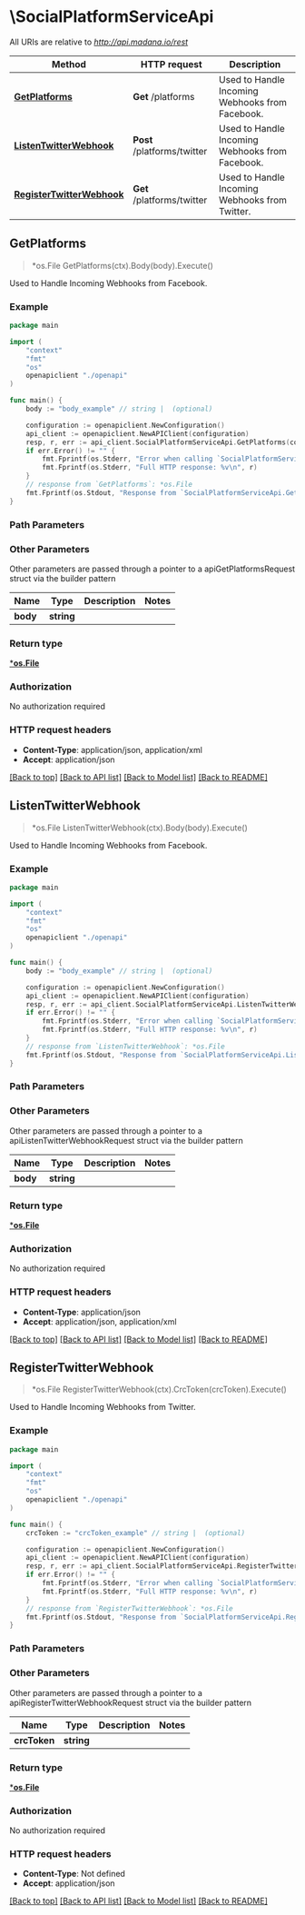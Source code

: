 # \SocialPlatformServiceApi

All URIs are relative to *http://api.madana.io/rest*

Method | HTTP request | Description
------------- | ------------- | -------------
[**GetPlatforms**](SocialPlatformServiceApi.md#GetPlatforms) | **Get** /platforms | Used to Handle Incoming Webhooks from Facebook.
[**ListenTwitterWebhook**](SocialPlatformServiceApi.md#ListenTwitterWebhook) | **Post** /platforms/twitter | Used to Handle Incoming Webhooks from Facebook.
[**RegisterTwitterWebhook**](SocialPlatformServiceApi.md#RegisterTwitterWebhook) | **Get** /platforms/twitter | Used to Handle Incoming Webhooks from Twitter.



## GetPlatforms

> *os.File GetPlatforms(ctx).Body(body).Execute()

Used to Handle Incoming Webhooks from Facebook.



### Example

```go
package main

import (
    "context"
    "fmt"
    "os"
    openapiclient "./openapi"
)

func main() {
    body := "body_example" // string |  (optional)

    configuration := openapiclient.NewConfiguration()
    api_client := openapiclient.NewAPIClient(configuration)
    resp, r, err := api_client.SocialPlatformServiceApi.GetPlatforms(context.Background()).Body(body).Execute()
    if err.Error() != "" {
        fmt.Fprintf(os.Stderr, "Error when calling `SocialPlatformServiceApi.GetPlatforms``: %v\n", err)
        fmt.Fprintf(os.Stderr, "Full HTTP response: %v\n", r)
    }
    // response from `GetPlatforms`: *os.File
    fmt.Fprintf(os.Stdout, "Response from `SocialPlatformServiceApi.GetPlatforms`: %v\n", resp)
}
```

### Path Parameters



### Other Parameters

Other parameters are passed through a pointer to a apiGetPlatformsRequest struct via the builder pattern


Name | Type | Description  | Notes
------------- | ------------- | ------------- | -------------
 **body** | **string** |  | 

### Return type

[***os.File**](*os.File.md)

### Authorization

No authorization required

### HTTP request headers

- **Content-Type**: application/json, application/xml
- **Accept**: application/json

[[Back to top]](#) [[Back to API list]](../README.md#documentation-for-api-endpoints)
[[Back to Model list]](../README.md#documentation-for-models)
[[Back to README]](../README.md)


## ListenTwitterWebhook

> *os.File ListenTwitterWebhook(ctx).Body(body).Execute()

Used to Handle Incoming Webhooks from Facebook.



### Example

```go
package main

import (
    "context"
    "fmt"
    "os"
    openapiclient "./openapi"
)

func main() {
    body := "body_example" // string |  (optional)

    configuration := openapiclient.NewConfiguration()
    api_client := openapiclient.NewAPIClient(configuration)
    resp, r, err := api_client.SocialPlatformServiceApi.ListenTwitterWebhook(context.Background()).Body(body).Execute()
    if err.Error() != "" {
        fmt.Fprintf(os.Stderr, "Error when calling `SocialPlatformServiceApi.ListenTwitterWebhook``: %v\n", err)
        fmt.Fprintf(os.Stderr, "Full HTTP response: %v\n", r)
    }
    // response from `ListenTwitterWebhook`: *os.File
    fmt.Fprintf(os.Stdout, "Response from `SocialPlatformServiceApi.ListenTwitterWebhook`: %v\n", resp)
}
```

### Path Parameters



### Other Parameters

Other parameters are passed through a pointer to a apiListenTwitterWebhookRequest struct via the builder pattern


Name | Type | Description  | Notes
------------- | ------------- | ------------- | -------------
 **body** | **string** |  | 

### Return type

[***os.File**](*os.File.md)

### Authorization

No authorization required

### HTTP request headers

- **Content-Type**: application/json
- **Accept**: application/json, application/xml

[[Back to top]](#) [[Back to API list]](../README.md#documentation-for-api-endpoints)
[[Back to Model list]](../README.md#documentation-for-models)
[[Back to README]](../README.md)


## RegisterTwitterWebhook

> *os.File RegisterTwitterWebhook(ctx).CrcToken(crcToken).Execute()

Used to Handle Incoming Webhooks from Twitter.



### Example

```go
package main

import (
    "context"
    "fmt"
    "os"
    openapiclient "./openapi"
)

func main() {
    crcToken := "crcToken_example" // string |  (optional)

    configuration := openapiclient.NewConfiguration()
    api_client := openapiclient.NewAPIClient(configuration)
    resp, r, err := api_client.SocialPlatformServiceApi.RegisterTwitterWebhook(context.Background()).CrcToken(crcToken).Execute()
    if err.Error() != "" {
        fmt.Fprintf(os.Stderr, "Error when calling `SocialPlatformServiceApi.RegisterTwitterWebhook``: %v\n", err)
        fmt.Fprintf(os.Stderr, "Full HTTP response: %v\n", r)
    }
    // response from `RegisterTwitterWebhook`: *os.File
    fmt.Fprintf(os.Stdout, "Response from `SocialPlatformServiceApi.RegisterTwitterWebhook`: %v\n", resp)
}
```

### Path Parameters



### Other Parameters

Other parameters are passed through a pointer to a apiRegisterTwitterWebhookRequest struct via the builder pattern


Name | Type | Description  | Notes
------------- | ------------- | ------------- | -------------
 **crcToken** | **string** |  | 

### Return type

[***os.File**](*os.File.md)

### Authorization

No authorization required

### HTTP request headers

- **Content-Type**: Not defined
- **Accept**: application/json

[[Back to top]](#) [[Back to API list]](../README.md#documentation-for-api-endpoints)
[[Back to Model list]](../README.md#documentation-for-models)
[[Back to README]](../README.md)

